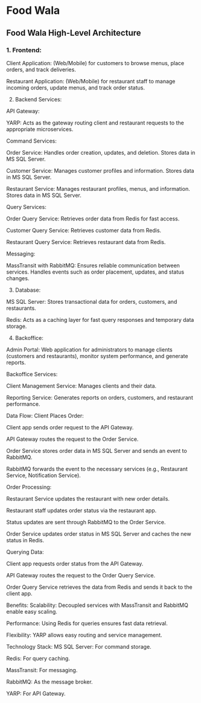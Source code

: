# <h1>Food Wala</h1>

<h2>Food Wala High-Level Architecture</h2>
<h3>1. Frontend:</h3>

Client Application: (Web/Mobile) for customers to browse menus, place orders, and track deliveries.

Restaurant Application: (Web/Mobile) for restaurant staff to manage incoming orders, update menus, and track order status.

2. Backend Services:

API Gateway:

YARP: Acts as the gateway routing client and restaurant requests to the appropriate microservices.

Command Services:

Order Service: Handles order creation, updates, and deletion. Stores data in MS SQL Server.

Customer Service: Manages customer profiles and information. Stores data in MS SQL Server.

Restaurant Service: Manages restaurant profiles, menus, and information. Stores data in MS SQL Server.

Query Services:

Order Query Service: Retrieves order data from Redis for fast access.

Customer Query Service: Retrieves customer data from Redis.

Restaurant Query Service: Retrieves restaurant data from Redis.

Messaging:

MassTransit with RabbitMQ: Ensures reliable communication between services. Handles events such as order placement, updates, and status changes.

3. Database:

MS SQL Server: Stores transactional data for orders, customers, and restaurants.

Redis: Acts as a caching layer for fast query responses and temporary data storage.

4. Backoffice:

Admin Portal: Web application for administrators to manage clients (customers and restaurants), monitor system performance, and generate reports.

Backoffice Services:

Client Management Service: Manages clients and their data.

Reporting Service: Generates reports on orders, customers, and restaurant performance.

Data Flow:
Client Places Order:

Client app sends order request to the API Gateway.

API Gateway routes the request to the Order Service.

Order Service stores order data in MS SQL Server and sends an event to RabbitMQ.

RabbitMQ forwards the event to the necessary services (e.g., Restaurant Service, Notification Service).

Order Processing:

Restaurant Service updates the restaurant with new order details.

Restaurant staff updates order status via the restaurant app.

Status updates are sent through RabbitMQ to the Order Service.

Order Service updates order status in MS SQL Server and caches the new status in Redis.

Querying Data:

Client app requests order status from the API Gateway.

API Gateway routes the request to the Order Query Service.

Order Query Service retrieves the data from Redis and sends it back to the client app.

Benefits:
Scalability: Decoupled services with MassTransit and RabbitMQ enable easy scaling.

Performance: Using Redis for queries ensures fast data retrieval.

Flexibility: YARP allows easy routing and service management.

Technology Stack:
MS SQL Server: For command storage.

Redis: For query caching.

MassTransit: For messaging.

RabbitMQ: As the message broker.

YARP: For API Gateway.
